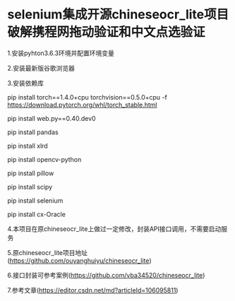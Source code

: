 # selenium集成开源chineseocr_lite项目破解携程网拖动验证和中文点选验证

1.安装pyhton3.6.3环境并配置环境变量

2.安装最新版谷歌浏览器

3.安装依赖库

pip install torch==1.4.0+cpu torchvision==0.5.0+cpu -f https://download.pytorch.org/whl/torch_stable.html

pip install web.py==0.40.dev0

pip install pandas

pip install xlrd

pip install opencv-python

pip install pillow

pip install scipy

pip install selenium

pip install cx-Oracle

4.本项目在原chineseocr_lite上做过一定修改，封装API接口调用，不需要启动服务

5.原chineseocr_lite项目地址(https://github.com/ouyanghuiyu/chineseocr_lite)

6.接口封装可参考案例(https://github.com/vba34520/chineseocr_lite)

7.参考文章(https://editor.csdn.net/md?articleId=106095811)
